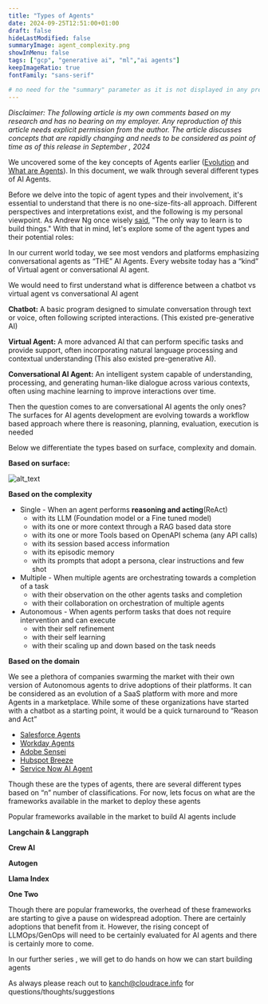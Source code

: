 ```yaml
---
title: "Types of Agents"
date: 2024-09-25T12:51:00+01:00
draft: false
hideLastModified: false
summaryImage: agent_complexity.png
showInMenu: false
tags: ["gcp", "generative ai", "ml","ai agents"]
keepImageRatio: true
fontFamily: "sans-serif"

# no need for the "summary" parameter as it is not displayed in any previews
---
```


_Disclaimer: The following article is my own comments based on my research and has no bearing on my employer. Any reproduction of this article needs explicit permission from the author. The article discusses concepts that are rapidly changing and needs to be considered as point of time as of this release in September , 2024_

We uncovered some of the key concepts of Agents earlier ([Evolution](https://cloudrace.info/generative-ai/ai-agents/) and [What are Agents](https://cloudrace.info/generative-ai/ai_agent_wth/)). In this document, we walk through several different types of AI Agents. 

Before we delve into the topic of agent types and their involvement, it's essential to understand that there is no one-size-fits-all approach. Different perspectives and interpretations exist, and the following is my personal viewpoint. As Andrew Ng once wisely [said](https://x.com/AndrewYNg/status/1801295202788983136), "The only way to learn is to build things." With that in mind, let's explore some of the agent types and their potential roles:

In our current world today, we see most vendors and platforms emphasizing conversational agents as “THE” AI Agents. Every website today has a “kind” of Virtual agent or conversational AI agent. 

We would need to first understand what is difference between a chatbot vs virtual agent vs conversational AI agent

**Chatbot:** A basic program designed to simulate conversation through text or voice, often following scripted interactions. (This existed pre-generative AI)

**Virtual Agent:** A more advanced AI that can perform specific tasks and provide support, often incorporating natural language processing and contextual understanding (This also existed pre-generative AI).

**Conversational AI Agent:** An intelligent system capable of understanding, processing, and generating human-like dialogue across various contexts, often using machine learning to improve interactions over time.

Then the question comes to are conversational AI agents the only ones? The surfaces for AI agents development are evolving towards a workflow based approach where there is reasoning, planning, evaluation, execution is needed

Below we differentiate the types based on surface, complexity and domain. 

**Based on surface:**

![alt_text](/images/agent_complexity.png "Agent Complexity")


**Based on the complexity**


*   Single - When an agent performs **reasoning and acting**(ReAct)
    *   with  its LLM (Foundation model or a Fine tuned model)
    *    with its one or more context through a RAG based data store
    *   with its one or more Tools based on OpenAPI schema (any API calls)
    *   with its session based access information
    *   with its episodic memory
    *   with its prompts that adopt a persona, clear instructions and few shot
*   Multiple - When multiple agents are orchestrating towards a completion of a task
    *   with their observation on the other agents tasks and completion
    *   with their collaboration on orchestration of multiple agents
*   Autonomous - When agents perform tasks that does not require intervention and can execute 
    *   with their self refinement
    *   with their self learning
    *   with their scaling up and down based on the task needs

**Based on the domain**

We see a plethora of companies swarming the market with their own version of Autonomous agents to drive adoptions of their platforms. It can be considered as an evolution of a SaaS platform with more and more Agents in a marketplace. While some of these organizations have started with a chatbot as a starting point, it would be a quick turnaround to “Reason and Act”



*   [Salesforce Agents](https://www.salesforce.com/blog/ai-software-development/)
*   [Workday Agents](https://investor.workday.com/2024-09-17-Workday-Announces-New-AI-Agents-to-Transform-HR-and-Finance-Processes)
*   [Adobe Sensei](https://www.adobe.com/ai/overview.html)
*   [Hubspot Breeze](https://www.hubspot.com/products/artificial-intelligence)
*   [Service Now AI Agent](https://www.servicenow.com/products/ai-agents.html)

Though these are the types of agents, there are several different types based on “n” number of classifications. For now, lets focus on what are the frameworks available in the market to deploy these agents

Popular frameworks available in the market to build AI agents include 

**Langchain & Langgraph**

**Crew AI** 

**Autogen**  

**Llama Index**

**One Two**

Though there are popular frameworks, the overhead of these frameworks are starting to give a pause on widespread adoption. There are certainly adoptions that benefit from it. However, the rising concept of LLMOps/GenOps will need to be certainly evaluated for AI agents and there is certainly more to come. 

In our further series , we will get to do hands on how we can start building agents 

As always please reach out to [kanch@cloudrace.info](mailto:kanch@cloudrace.info) for questions/thoughts/suggestions
